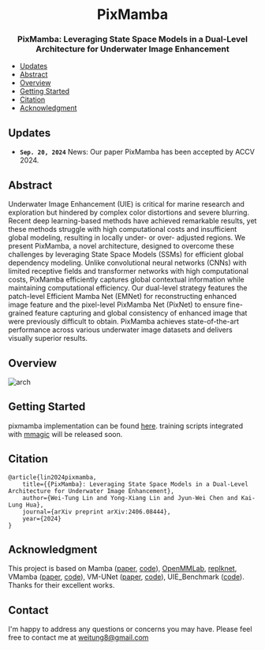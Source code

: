 <div align="center">
<h1>PixMamba </h1>
<h3>PixMamba: Leveraging State Space Models in a Dual-Level Architecture for Underwater Image Enhancement</h3>

</div>

- [Updates](#updates)
- [Abstract](#abstract)
- [Overview](#overview)
- [Getting Started](#getting-started)
- [Citation](#citation)
- [Acknowledgment](#acknowledgment)

## Updates
- **`Sep. 20, 2024`** News: Our paper PixMamba has been accepted by ACCV 2024.

## Abstract

Underwater Image Enhancement (UIE) is critical for marine research and exploration but hindered by complex color distortions and severe blurring. Recent deep learning-based methods have achieved remarkable results, yet these methods struggle with high computational costs and insufficient global modeling, resulting in locally under- or over- adjusted regions. We present PixMamba, a novel architecture, designed to overcome these challenges by leveraging State Space Models (SSMs) for efficient global dependency modeling. Unlike convolutional neural networks (CNNs) with limited receptive fields and transformer networks with high computational costs, PixMamba efficiently captures global contextual information while maintaining computational efficiency. Our dual-level strategy features the patch-level Efficient Mamba Net (EMNet) for reconstructing enhanced image feature and the pixel-level PixMamba Net (PixNet) to ensure fine-grained feature capturing and global consistency of enhanced image that were previously difficult to obtain. PixMamba achieves state-of-the-art performance across various underwater image datasets and delivers visually superior results.

## Overview

![arch](./arch.png)

## Getting Started

pixmamba implementation can be found [here](./classification/models/pixmamba.py).
training scripts integrated with [mmagic](https://github.com/open-mmlab/mmagic) will be released soon.

## Citation

```
@article{lin2024pixmamba,
    title={{PixMamba}: Leveraging State Space Models in a Dual-Level Architecture for Underwater Image Enhancement}, 
    author={Wei-Tung Lin and Yong-Xiang Lin and Jyun-Wei Chen and Kai-Lung Hua},
    journal={arXiv preprint arXiv:2406.08444},
    year={2024}
}
```

## Acknowledgment

This project is based on Mamba ([paper](https://arxiv.org/abs/2312.00752), [code](https://github.com/state-spaces/mamba)), [OpenMMLab](https://github.com/open-mmlab), [replknet](https://github.com/DingXiaoH/RepLKNet-pytorch/tree/main/erf), VMamba ([paper](https://arxiv.org/abs/2401.10166), [code](https://github.com/MzeroMiko/VMamba)), 
VM-UNet ([paper](https://arxiv.org/abs/2402.02491), [code](https://github.com/JCruan519/VM-UNet)), UIE_Benchmark ([code](https://github.com/ddz16/UIE_Benckmark)). Thanks for their excellent works.

## Contact

I'm happy to address any questions or concerns you may have. Please feel free to contact me at weitung8@gmail.com

